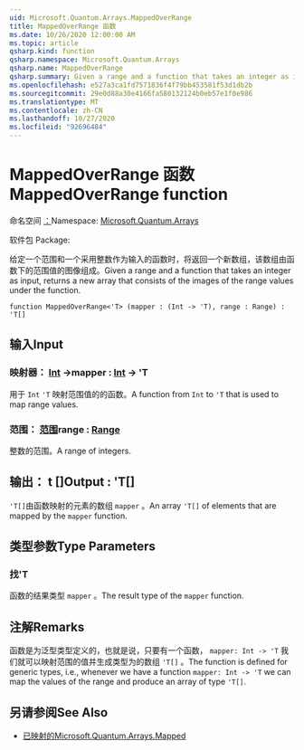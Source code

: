 ```yaml
---
uid: Microsoft.Quantum.Arrays.MappedOverRange
title: MappedOverRange 函数
ms.date: 10/26/2020 12:00:00 AM
ms.topic: article
qsharp.kind: function
qsharp.namespace: Microsoft.Quantum.Arrays
qsharp.name: MappedOverRange
qsharp.summary: Given a range and a function that takes an integer as input, returns a new array that consists of the images of the range values under the function.
ms.openlocfilehash: e527a3ca1fd7571836f4f79bb453581f53d1db2b
ms.sourcegitcommit: 29e0d88a30e4166fa580132124b0eb57e1f0e986
ms.translationtype: MT
ms.contentlocale: zh-CN
ms.lasthandoff: 10/27/2020
ms.locfileid: "92696484"
---
```

# <a name="mappedoverrange-function"></a><span data-ttu-id="87f5c-102">MappedOverRange 函数</span><span class="sxs-lookup"><span data-stu-id="87f5c-102">MappedOverRange function</span></span>

<span data-ttu-id="87f5c-103">命名空间 [：](xref:Microsoft.Quantum.Arrays)</span><span class="sxs-lookup"><span data-stu-id="87f5c-103">Namespace: [Microsoft.Quantum.Arrays](xref:Microsoft.Quantum.Arrays)</span></span>

<span data-ttu-id="87f5c-104">软件包 [](https://nuget.org/packages/)</span><span class="sxs-lookup"><span data-stu-id="87f5c-104">Package: [](https://nuget.org/packages/)</span></span>


<span data-ttu-id="87f5c-105">给定一个范围和一个采用整数作为输入的函数时，将返回一个新数组，该数组由函数下的范围值的图像组成。</span><span class="sxs-lookup"><span data-stu-id="87f5c-105">Given a range and a function that takes an integer as input, returns a new array that consists of the images of the range values under the function.</span></span>

```qsharp
function MappedOverRange<'T> (mapper : (Int -> 'T), range : Range) : 'T[]
```


## <a name="input"></a><span data-ttu-id="87f5c-106">输入</span><span class="sxs-lookup"><span data-stu-id="87f5c-106">Input</span></span>

### <a name="mapper--int---t"></a><span data-ttu-id="87f5c-107">映射器： [Int](xref:microsoft.quantum.lang-ref.int) -></span><span class="sxs-lookup"><span data-stu-id="87f5c-107">mapper : [Int](xref:microsoft.quantum.lang-ref.int) -> 'T</span></span>

<span data-ttu-id="87f5c-108">用于 `Int` `'T` 映射范围值的的函数。</span><span class="sxs-lookup"><span data-stu-id="87f5c-108">A function from `Int` to `'T` that is used to map range values.</span></span>


### <a name="range--range"></a><span data-ttu-id="87f5c-109">范围： [范围](xref:microsoft.quantum.lang-ref.range)</span><span class="sxs-lookup"><span data-stu-id="87f5c-109">range : [Range](xref:microsoft.quantum.lang-ref.range)</span></span>

<span data-ttu-id="87f5c-110">整数的范围。</span><span class="sxs-lookup"><span data-stu-id="87f5c-110">A range of integers.</span></span>



## <a name="output--t"></a><span data-ttu-id="87f5c-111">输出： t []</span><span class="sxs-lookup"><span data-stu-id="87f5c-111">Output : 'T[]</span></span>

<span data-ttu-id="87f5c-112">`'T[]`由函数映射的元素的数组 `mapper` 。</span><span class="sxs-lookup"><span data-stu-id="87f5c-112">An array `'T[]` of elements that are mapped by the `mapper` function.</span></span>

## <a name="type-parameters"></a><span data-ttu-id="87f5c-113">类型参数</span><span class="sxs-lookup"><span data-stu-id="87f5c-113">Type Parameters</span></span>

### <a name="t"></a><span data-ttu-id="87f5c-114">找</span><span class="sxs-lookup"><span data-stu-id="87f5c-114">'T</span></span>

<span data-ttu-id="87f5c-115">函数的结果类型 `mapper` 。</span><span class="sxs-lookup"><span data-stu-id="87f5c-115">The result type of the `mapper` function.</span></span>

## <a name="remarks"></a><span data-ttu-id="87f5c-116">注解</span><span class="sxs-lookup"><span data-stu-id="87f5c-116">Remarks</span></span>

<span data-ttu-id="87f5c-117">函数是为泛型类型定义的，也就是说，只要有一个函数， `mapper: Int -> 'T` 我们就可以映射范围的值并生成类型为的数组 `'T[]` 。</span><span class="sxs-lookup"><span data-stu-id="87f5c-117">The function is defined for generic types, i.e., whenever we have a function `mapper: Int -> 'T` we can map the values of the range and produce an array of type `'T[]`.</span></span>

## <a name="see-also"></a><span data-ttu-id="87f5c-118">另请参阅</span><span class="sxs-lookup"><span data-stu-id="87f5c-118">See Also</span></span>

- [<span data-ttu-id="87f5c-119">已映射的</span><span class="sxs-lookup"><span data-stu-id="87f5c-119">Microsoft.Quantum.Arrays.Mapped</span></span>](xref:Microsoft.Quantum.Arrays.Mapped)